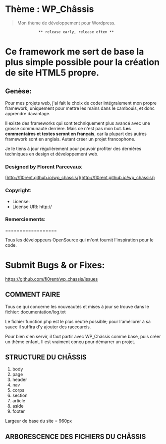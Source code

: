# Thème : WP_Châssis
> Mon thème de développement pour Wordpress.

			       ** release early, release often **

**Ce framework me sert de base la plus simple possible pour la 
création de site HTML5 propre.**
===
## Genèse:

Pour mes projets web, j'ai fait le choix de coder intégralement 
mon propre framework, uniquement pour mettre les mains dans le 
cambouis, et donc apprendre davantage.

Il existe des frameworks qui sont techniquement plus avancé avec
une grosse communauté derrière. Mais ce n'est pas mon but.
**Les commentaires et textes seront en français**, car la plupart des autres framework sont en anglais. Autant créer un projet 
francophone.

Je le tiens à jour régulièrement pour pouvoir profiter des 
dernières techniques en design et développement web.


### Designed by Florent Parcevaux
[http://fl0rent.github.io/wp_chassis/](http://fl0rent.github.io/wp_chassis/)


### Copyright:
- License:  
- License URI: http://

### Remerciements:
==================

Tous les développeurs OpenSource qui m'ont fournit l'inspiration 
pour le code.


Submit Bugs & or Fixes:
=======================

https://github.com/fl0rent/wp_chassis/issues

## COMMENT FAIRE

Tous ce qui concerne les nouveautés et mises à jour se trouve dans 
le fichier: documentation/log.txt

Le fichier function.php est le plus neutre possible; pour 
l'améliorer à sa sauce il suffira d'y ajouter des raccourcis.

Pour bien s'en servir, il faut partir avec WP_Châssis comme base,
puis créer un thème enfant. Il est vraiment conçu pour démarrer
un projet.


## STRUCTURE DU CHÂSSIS	

1. body
2. page
3. header
4. nav
5. corps
6. section
7. article
8. aside
9. footer


Largeur de base du site = 960px

## ARBORESCENCE DES FICHIERS DU CHÂSSIS	




